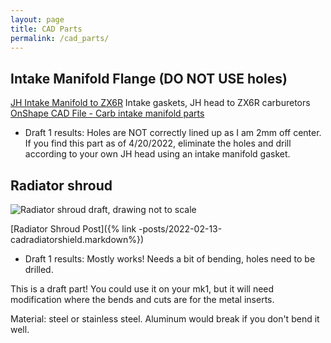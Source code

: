 ```yaml
---
layout: page
title: CAD Parts
permalink: /cad_parts/
---
```


## Intake Manifold Flange (DO NOT USE holes)
[JH Intake Manifold to ZX6R](/assets/img/cad-intakezx6r.png)
Intake gaskets, JH head to ZX6R carburetors
[OnShape CAD File - Carb intake manifold parts](https://cad.onshape.com/documents/7a32fc010341001fefe680a2/w/5cf5bc94a9890883c066f328/e/a17692b2dd5bad247ca9204a)

- Draft 1 results: Holes are NOT correctly lined up as I am 2mm off center. If you find this part as of 4/20/2022, eliminate the holes and drill according to your own JH head using an intake manifold gasket.


## Radiator shroud
![Radiator shroud draft, drawing not to scale](/da_cabby/assets/img/cad_radiatorshroud.jpg)

[Radiator Shroud Post]({% link -posts/2022-02-13-cadradiatorshield.markdown%})

- Draft 1 results: Mostly works! Needs a bit of bending, holes need to be drilled.

This is a draft part! You could use it on your mk1, but it will need modification where the bends and cuts are for the metal inserts. 

Material: steel or stainless steel. Aluminum would break if you don't bend it well.